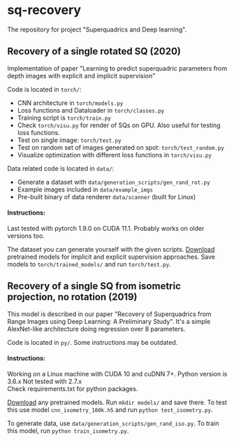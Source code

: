 # sq-recovery 
The repository for project "Superquadrics and Deep learning".

## Recovery of a single rotated SQ (2020)

Implementation of paper "Learning to predict superquadric parameters from depth images with explicit and implicit supervision"

Code is located in `torch/`: 
- CNN architecture in `torch/models.py`
- Loss functions and Dataloader in `torch/classes.py`
- Training script is `torch/train.py` 
- Check `torch/visu.py` for render of SQs on GPU. Also useful for testing loss functions.  
- Test on single image: `torch/test.py`  
- Test on random set of images generated on spot: `torch/test_random.py`
- Visualize optimization with different loss functions in `torch/visu.py` 

Data related code is located in `data/`:
- Generate a dataset with `data/generation_scripts/gen_rand_rot.py`
- Example images included in `data/example_imgs`
- Pre-built binary of data renderer `data/scanner` (built for Linux) 

#### Instructions: 

Last tested with pytorch 1.9.0 on CUDA 11.1. Probably works on older versions too. 

The dataset you can generate yourself with the given scripts. 
[Download](https://unilj-my.sharepoint.com/:u:/g/personal/tim_oblak_fri1_uni-lj_si/EREnUSzH-vJKha4mv87mtIABCLhIaJ6gwbkzrFLq9w4ysg?e=cb3nfT) pretrained models for implicit and explicit supervision approaches. 
Save models to `torch/trained_models/` and run `torch/test.py`.  


## Recovery of a single SQ from isometric projection, no rotation (2019) 

This model is described in our paper "Recovery of Superquadrics from Range Images using Deep Learning: A Preliminary Study". 
It's a simple AlexNet-like architecture doing regression over 8 parameters.

Code is located in `py/`. Some instructions may be outdated. 

#### Instructions: 

Working on a Linux machine with CUDA 10 and cuDNN 7+. Python version is 3.6.x Not tested with 2.7.x  
Check requirements.txt for python packages. 

[Download](https://unilj-my.sharepoint.com/:u:/g/personal/tim_oblak_fri1_uni-lj_si/EaR_Ij6K_CtDiJIc-GS4ObwBBZRTfPu9yXRXZA2XfUCkfw?e=dmrsc7) any pretrained models. 
Run `mkdir models/` and save there. To test this use model `cnn_isometry_100k.h5` and run `python test_isometry.py`.  

To generate data, use `data/generation_scripts/gen_rand_iso.py`. To train this model, run `python train_isometry.py`. 
 
